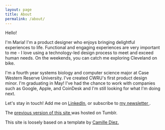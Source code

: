```yaml
---
layout: page
title: About
permalink: /about/
---
```

Hello! 

I'm Maria! I'm a product designer who enjoys bringing delightful experiences to life. Functional and engaging experiences are very important to me - I love using a technology-led design process to meet and exceed human needs. On the weekends, you can catch me exploring Cleveland on bike.

I'm a fourth year systems biology and computer science major at Case Western Reserve University. I've created CWRU's first product design minor. I'm graduating in May! I've had the chance to work with companies such as Google, Apple, and CoinDesk and I'm still looking for what I'm doing next. 

Let's stay in touch! Add me on <a href="https://www.linkedin.com/in/mariakuz/" target="_blank">LinkedIn</a>, or subscribe to <a href="http://eepurl.com/dgLmgH" target="_blank"> my newsletter </a>.

The <a href=" http://mariakuznetsov.tumblr.com/" target="blank">previous version of this site </a> was hosted on Tumblr.

This site is loosely based on a template by <a href="http://diezcami.github.io" target="_blank"> Camille Diez. </a>
